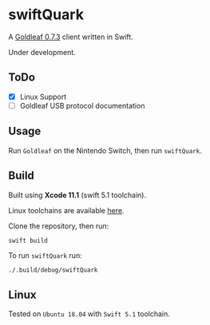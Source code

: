 # swiftQuark

A [Goldleaf 0.7.3](https://github.com/XorTroll/Goldleaf) client written in Swift.

Under development.

## ToDo

- [X] Linux Support 
- [ ] Goldleaf USB protocol documentation

## Usage

Run `Goldleaf` on the Nintendo Switch, then run `swiftQuark`.

## Build

Built using **Xcode 11.1** (swift 5.1 toolchain).

Linux toolchains are available [here](https://swift.org/download/#releases).

Clone the repository, then run:
```bash
swift build
```

To run `swiftQuark` run: 
```
./.build/debug/swiftQuark
```

## Linux

Tested on `Ubuntu 18.04` with `Swift 5.1` toolchain.
